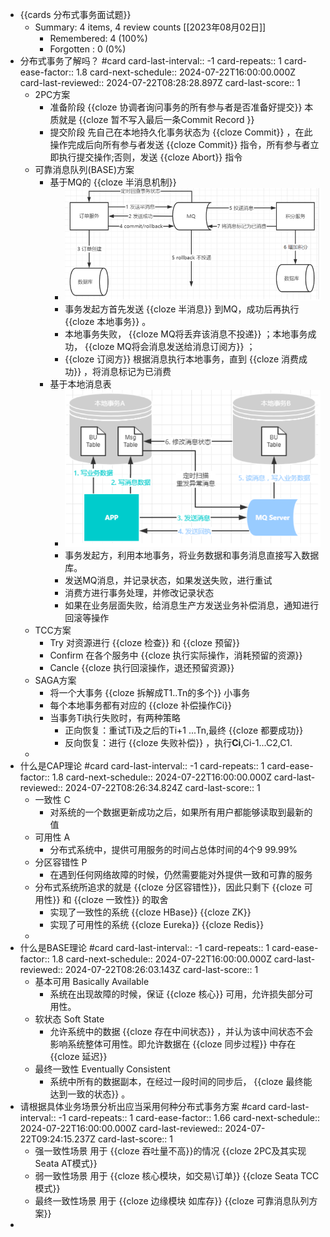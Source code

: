 - {{cards 分布式事务面试题}}
	- Summary: 4 items, 4 review counts [[2023年08月02日]]
		- Remembered:   4 (100%)
		- Forgotten :   0 (0%)
- 分布式事务了解吗？ #card
  card-last-interval:: -1
  card-repeats:: 1
  card-ease-factor:: 1.8
  card-next-schedule:: 2024-07-22T16:00:00.000Z
  card-last-reviewed:: 2024-07-22T08:28:28.897Z
  card-last-score:: 1
	- 2PC方案
		- 准备阶段 {{cloze 协调者询问事务的所有参与者是否准备好提交}} 本质就是 {{cloze 暂不写入最后一条Commit Record }}
		- 提交阶段 先自己在本地持久化事务状态为 {{cloze Commit}} ，在此操作完成后向所有参与者发送 {{cloze Commit}} 指令，所有参与者立即执行提交操作;否则，发送 {{cloze Abort}} 指令
	- 可靠消息队列(BASE)方案
		- 基于MQ的 {{cloze 半消息机制}}
			- ![image.png](../assets/image_1690889390036_0.png)
			- 事务发起方首先发送 {{cloze 半消息}} 到MQ，成功后再执行 {{cloze 本地事务}} 。
			- 本地事务失败， {{cloze MQ将丢弃该消息不投递}} ；本地事务成功， {{cloze MQ将会消息发送给消息订阅方}} ；
			- {{cloze 订阅方}} 根据消息执行本地事务，直到 {{cloze 消费成功}} ，将消息标记为已消费
		- 基于本地消息表
			- ![image.png](../assets/image_1690889522132_0.png)
			- 事务发起方，利用本地事务，将业务数据和事务消息直接写入数据库。
			- 发送MQ消息，并记录状态，如果发送失败，进行重试
			- 消费方进行事务处理，并修改记录状态
			- 如果在业务层面失败，给消息生产方发送业务补偿消息，通知进行回滚等操作
	- TCC方案
		- Try 对资源进行 {{cloze 检查}} 和 {{cloze 预留}}
		- Confirm 在各个服务中 {{cloze 执行实际操作，消耗预留的资源}}
		- Cancle {{cloze 执行回滚操作，退还预留资源}}
	- SAGA方案
		- 将一个大事务 {{cloze 拆解成T1..Tn的多个}} 小事务
		- 每个本地事务都有对应的 {{cloze 补偿操作Ci}}
		- 当事务Ti执行失败时，有两种策略
			- 正向恢复：重试Ti及之后的Ti+1 ...Tn,最终 {{cloze 都要成功}}
			- 反向恢复：进行 {{cloze 失败补偿}} ，执行**Ci**,Ci-1...C2,C1.
	-
- 什么是CAP理论 #card
  card-last-interval:: -1
  card-repeats:: 1
  card-ease-factor:: 1.8
  card-next-schedule:: 2024-07-22T16:00:00.000Z
  card-last-reviewed:: 2024-07-22T08:26:34.824Z
  card-last-score:: 1
	- 一致性 C
		- 对系统的一个数据更新成功之后，如果所有用户都能够读取到最新的值
	- 可用性 A
		- 分布式系统中，提供可用服务的时间占总体时间的4个9 99.99%
	- 分区容错性 P
		- 在遇到任何网络故障的时候，仍然需要能对外提供一致和可靠的服务
	- 分布式系统所追求的就是 {{cloze 分区容错性}}，因此只剩下 {{cloze 可用性}} 和 {{cloze 一致性}} 的取舍
		- 实现了一致性的系统 {{cloze HBase}} {{cloze ZK}}
		- 实现了可用性的系统 {{cloze Eureka}} {{cloze Redis}}
	-
- 什么是BASE理论 #card
  card-last-interval:: -1
  card-repeats:: 1
  card-ease-factor:: 1.8
  card-next-schedule:: 2024-07-22T16:00:00.000Z
  card-last-reviewed:: 2024-07-22T08:26:03.143Z
  card-last-score:: 1
	- 基本可用 Basically Available
		- 系统在出现故障的时候，保证 {{cloze 核心}} 可用，允许损失部分可用性。
	- 软状态 Soft State
		- 允许系统中的数据 {{cloze 存在中间状态}} ，并认为该中间状态不会影响系统整体可用性。即允许数据在 {{cloze 同步过程}} 中存在 {{cloze 延迟}}
	- 最终一致性 Eventually Consistent
		- 系统中所有的数据副本，在经过一段时间的同步后， {{cloze 最终能达到一致的状态}} 。
- 请根据具体业务场景分析出应当采用何种分布式事务方案 #card
  card-last-interval:: -1
  card-repeats:: 1
  card-ease-factor:: 1.66
  card-next-schedule:: 2024-07-22T16:00:00.000Z
  card-last-reviewed:: 2024-07-22T09:24:15.237Z
  card-last-score:: 1
	- 强一致性场景 用于 {{cloze 吞吐量不高}}的情况 {{cloze 2PC及其实现 Seata AT模式}}
	- 弱一致性场景 用于 {{cloze 核心模块，如交易\订单}} {{cloze Seata TCC模式}}
	- 最终一致性场景 用于 {{cloze 边缘模块 如库存}} {{cloze 可靠消息队列方案}}
-